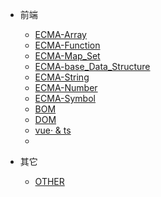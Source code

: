 - 前端
  
  - [ECMA-Array](./frontend/ecma-array.md 'ecma-array')
  - [ECMA-Function](./frontend/ecma-function.md 'ecma-function')
  - [ECMA-Map_Set](./frontend/ecma-map_set.md 'ecma-map_set')
  - [ECMA-base_Data_Structure](./frontend/base_data_structure.md 'base_data_structure')
  - [ECMA-String](./frontend/ecma-string.md 'string')
  - [ECMA-Number](./frontend/ecma-number.md 'number')
  - [ECMA-Symbol](./frontend/ecma-symbol.md 'symbol')
  - [BOM](./frontend/bom.md 'bom')
  - [DOM](./frontend/dom.md 'dom')
  - [vue· & ts](./frontend/vue_ts.md 'vue&ts')
  - 
  
- 其它
  - [OTHER](./other/test.md 'other')

